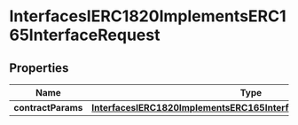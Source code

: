 
# InterfacesIERC1820ImplementsERC165InterfaceRequest

## Properties
Name | Type | Description | Notes
------------ | ------------- | ------------- | -------------
**contractParams** | [**InterfacesIERC1820ImplementsERC165InterfaceRequestContractParams**](InterfacesIERC1820ImplementsERC165InterfaceRequestContractParams.md) |  | 



